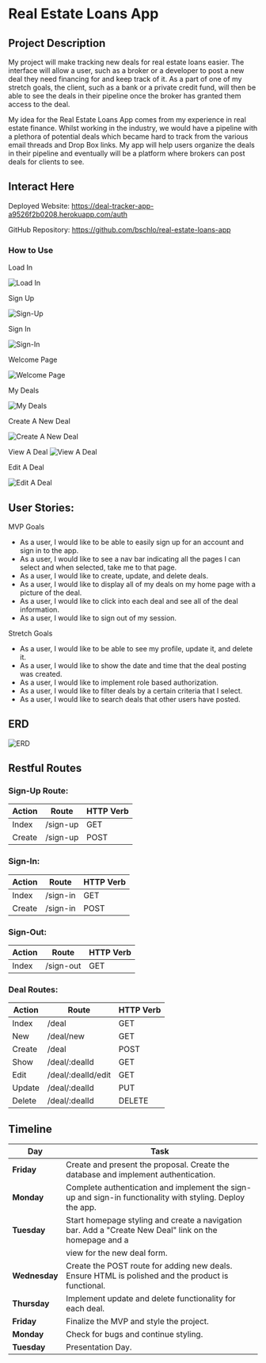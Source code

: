 # Real Estate Loans App

## Project Description

My project will make tracking new deals for real estate loans easier. The interface will allow a user, such as a broker or a developer to post a new deal they need financing for and keep track of it. As a part of one of my stretch goals, the client, such as a bank or a private credit fund, will then be able to see the deals in their pipeline once the broker has granted them access to the deal. 

My idea for the Real Estate Loans App comes from my experience in real estate finance. Whilst working in the industry, we would have a pipeline with a plethora of potential deals which became hard to track from the various email threads and Drop Box links. My app will help users organize the deals in their pipeline and eventually will be a platform where brokers can post deals for clients to see.

## Interact Here

Deployed Website: https://deal-tracker-app-a9526f2b0208.herokuapp.com/auth

GitHub Repository: https://github.com/bschlo/real-estate-loans-app

### How to Use

Load In

![Load In](<Screenshot 2024-12-02 at 2.56.13 PM.png>)

Sign Up

![Sign-Up](image.png)

Sign In

![Sign-In](image-1.png)

Welcome Page

![Welcome Page](image-2.png)

My Deals

![My Deals](image-3.png)

Create A New Deal

![Create A New Deal](image-4.png)

View A Deal ![View A Deal](image-5.png)

Edit A Deal

![Edit A Deal](image-7.png)

## User Stories: 

MVP Goals

- As a user, I would like to be able to easily sign up for an account and sign in to the app.
- As a user, I would like to see a nav bar indicating all the pages I can select and when selected, take me to that page.
- As a user, I would like to create, update, and delete deals.
- As a user, I would like to display all of my deals on my home page with a picture of the deal.
- As a user, I would like to click into each deal and see all of the deal information.
- As a user, I would like to sign out of my session.

Stretch Goals

- As a user, I would like to be able to see my profile, update it, and delete it.
- As a user, I would like to show the date and time that the deal posting was created.
- As a user, I would like to implement role based authorization.
- As a user, I would like to filter deals by a certain criteria that I select.
- As a user, I would like to search deals that other users have posted. 

## ERD

![ERD](image-9.png)

## Restful Routes

### Sign-Up Route:

| Action  | Route     | HTTP Verb |
|---------|-----------|-----------|
| Index   | /sign-up  | GET       |
| Create  | /sign-up  | POST      |

### Sign-In: 

| Action  | Route     | HTTP Verb |
|---------|-----------|-----------|
| Index   | /sign-in  | GET       |
| Create  | /sign-in  | POST      |

### Sign-Out: 

| Action  | Route      | HTTP Verb |
|---------|------------|-----------|
| Index   | /sign-out  | GET       |


### Deal Routes: 

| Action  | Route                          | HTTP Verb |
|---------|--------------------------------|-----------|
| Index   | /deal                          | GET       |
| New     | /deal/new                      | GET       |
| Create  | /deal                          | POST      |
| Show    | /deal/:dealId                  | GET       |
| Edit    | /deal/:dealId/edit             | GET       |
| Update  | /deal/:dealId                  | PUT       |
| Delete  | /deal/:dealId                  | DELETE    |



## Timeline

| **Day**      | **Task**                                                                                                   |
|--------------|-----------------------------------------------------------------------------------------------------------|
| **Friday**   | Create and present the proposal. Create the database and implement authentication.                        |
| **Monday**   | Complete authentication and implement the sign-up and sign-in functionality with styling. Deploy the app. |
| **Tuesday**  | Start homepage styling and create a navigation bar. Add a "Create New Deal" link on the homepage and a    |
|              | view for the new deal form.                                                                               |
| **Wednesday**| Create the POST route for adding new deals. Ensure HTML is polished and the product is functional.        |
| **Thursday** | Implement update and delete functionality for each deal.                                                 |
| **Friday**   | Finalize the MVP and style the project.                                                                   |
| **Monday**   | Check for bugs and continue styling.                                                                      |
| **Tuesday**  | Presentation Day.                                                                                        |
  
